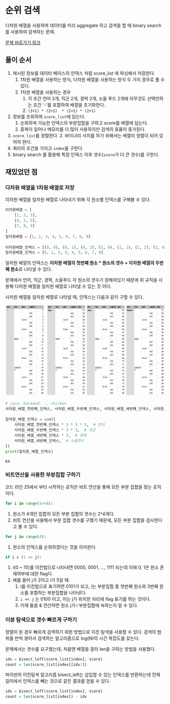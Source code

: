 # 순위 검색

다차원 배열을 사용하여 데이터를 미리 aggregate 하고 검색을 할 때 binary search 를 사용하여 검색하는 문제.

[문제 바로가기 링크](https://programmers.co.kr/learn/courses/30/lessons/72412?language=python3)

## 풀이 순서

1. 제시된 정보를 데이터 베이스의 인덱스 처럼 score_list 에 파싱해서 저장한다.
    1. 1차원 배열을 사용하는 방식, 다차원 배열을 사용하는 방식 두 가지 경우로 풀 수 있다.
    2. 1차원 배열을 사용하는 경우
        1. 각 조건 언어 3개, 직군 2개, 경력 2개, 소울 푸드 2개에 아무것도 선택안하는 조건 '-'를 포함하여 배열을 초기화한다.
        2. `(3+1) * (2+1)  * (2+1) * (2+1)`
2. 정보를 조회하여 `score_list`에 담는다.
    1. 순회하며 가능한 인덱스의 부분집합을 구하고 score를 배열에 담는다.
    2. 중복이 일어나 메모리를 더 많이 사용하지만 검색의 효율이 증가된다.
3. `score_list`를 정렬한다.
    2. 바이너리 서치를 하기 위해서는 배열이 정렬이 되어 있어야 한다.
4. 쿼리의 조건을 가지고 `index`를 구한다.
5. binary search 를 활용해 특정 인덱스 이후 갯수(`score`가 더 큰 갯수)를 구한다.

## 재밌었던 점

### 다차원 배열을 1차원 배열로 저장

이차원 배열을 일차원 배열로 나타내기 위해 각 원소별 인덱스를 구해볼 수 있다.

```python
이차원배열 = [
    [1, 2, 3],
    [4, 5, 6],
    [7, 8, 9]
]
일차원배열 = [1, 2, 3, 4, 5, 6, 7, 8, 9]

이차원배열_인덱스 = [(0, 0), (0, 1), (0, 2), (1, 0), (1, 1), (1, 2), (2, 0), (2, 1), (2, 2)]
일차원배열_인덱스 = [0, 1, 2, 3, 4, 5, 6, 7, 8]
```

일차원 배열의 인덱스는 **이차원 배열의 첫번째 원소 * 원소의 갯수 + 이차원 배열의 두번째 원소**로 나타낼 수 있다.

문제에서 언어, 직군, 경력, 소울푸드 각 원소의 갯수가 정해져있기 때문에 위 규칙을 사용해 다차원 배열을 일차원 배열로 나타낼 수 있는 것 이다.

사차원 배열을 일차원 배열로 나타낼 때, 인덱스는 다음과 같이 구할 수 있다.

![preview](preview.png)

```python
# java, backend, -, chicken  
사차원_배열_첫번째_인덱스, 사차원_배열_두번째_인덱스, 사차원_배열_세번째_인덱스, 사차원_배열_네번째_인덱스 = (2, 1, 0, 1)

일차원_배열_인덱스 = sum([
    사차원_배열_첫번째_인덱스 * 3 * 3 * 3,  # 언어
    사차원_배열_두번째_인덱스 * 3 * 3,  # 직군
    사차원_배열_세번째_인덱스 * 3,  # 경력
    사차원_배열_네번째_인덱스,  # 소울푸드
])
print(일차원_배열_인덱스)
```
```text
64
```

### 비트연산을 사용한 부분집합 구하기
코드 라인 25에서 부터 시작하는 로직은 비트 연산을 통해 모든 부분 집합을 찾는 로직이다.

```python
for i in range(1<<4):
```
1. 원소가 4개인 집합의 모든 부분 집합의 갯수는 2^4개다.
2. 비트 연산을 사용해서 부분 집합 갯수를 구했기 때문에, 모든 부분 집합을 검사한다고 볼 수 있다.

```python
for j in range(4):
```
1. 원소의 인덱스를 순회하겠다는 것을 의미한다.

```python
if i & (1 << j):
```
1. i(0 ~ 15)를 이진법으로 나타내면 0000, 0001, ..., 1111 되는데 이때 0, 1은 원소 존재여부에 대한 flag다. 
2. 예를 들어 j가 2이고 i가 5일 때. 
   1. i를 이진법으로 표기하면 0101가 되고, i는 부분집합 중 첫번째 원소와 3번째 원소를 포함하는 부분집합을 나타낸다.
   2. `i << j` 는 0100 이고, 이는 j가 위치한 자리에 flag 표기를 하는 것이다.
   3. 이제 둘을 & 연산하면 원소 j가 i 부분집합에 속하는지 알 수 있다.

### 이분 탐색으로 갯수 빠르게 구하기
정렬이 된 경우 빠르게 검색하기 위한 방법으로 이진 탐색을 사용할 수 있다. 
검색의 범위를 반씩 끊어서 검색하는 알고리즘으로 log(N)의 시간 복잡도를 갖는다.

문제에서는 갯수를 요구했는데, 처음엔 배열을 잘라 len을 구하는 방법을 사용했다.
```python
idx = bisect_left(score_list[index], score)
count = len(score_list[index][idx:])
```

파이썬의 이진탐색 알고리즘 bisect_left는 삽입할 수 있는 인덱스를 반환하는데 전체 길이에서 인덱스를 빼는 것으로 같은 결과를 얻을 수 있다.
```python
idx = bisect_left(score_list[index], score)
count = len(score_list[index]) - idx
```